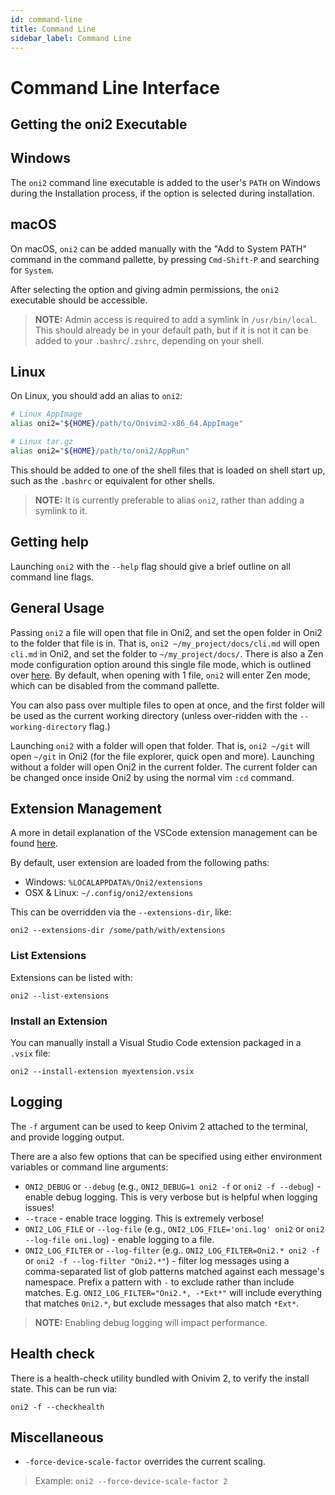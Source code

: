 ```yaml
---
id: command-line
title: Command Line
sidebar_label: Command Line
---
```


# Command Line Interface

## Getting the oni2 Executable

## Windows 

The `oni2` command line executable is added to the user's `PATH` on Windows
during the Installation process, if the option is selected during installation.

## macOS

On macOS, `oni2` can be added manually with the "Add to System PATH" command in the
command pallette, by pressing `Cmd-Shift-P` and searching for `System`.

After selecting the option and giving admin permissions, the `oni2` executable
should be accessible.

> __NOTE:__ Admin access is required to add a symlink in `/usr/bin/local`. This
> should already be in your default path, but if it is not it can be added to
> your `.bashrc`/`.zshrc`, depending on your shell.

## Linux

On Linux, you should add an alias to `oni2`:

```sh
# Linux AppImage
alias oni2="${HOME}/path/to/Onivim2-x86_64.AppImage"

# Linux tar.gz
alias oni2="${HOME}/path/to/oni2/AppRun"
```

This should be added to one of the shell files that is loaded on shell start up, such as
the `.bashrc` or equivalent for other shells.

> __NOTE:__ It is currently preferable to alias `oni2`, rather than adding a symlink to it.

## Getting help

Launching `oni2` with the `--help` flag should give a brief outline on all command line
flags.

## General Usage

Passing `oni2` a file will open that file in Oni2, and set the open folder in Oni2 to the folder
that file is in. That is, `oni2 ~/my_project/docs/cli.md` will open `cli.md` in Oni2, and set the folder
to `~/my_project/docs/`. There is also a Zen mode configuration option around this single file mode, which
is outlined over [here](./../configuration/settings.md). By default, when opening with 1 file, `oni2` will
enter Zen mode, which can be disabled from the command pallette.

You can also pass over multiple files to open at once, and the first folder will be used as the current
working directory (unless over-ridden with the `--working-directory` flag.)

Launching `oni2` with a folder will open that folder. That is, `oni2 ~/git` will open `~/git` in Oni2
(for the file explorer, quick open and more). Launching without a folder will open Oni2 in the current
folder. The current folder can be changed once inside Oni2 by using the normal vim `:cd` command.

## Extension Management

A more in detail explanation of the VSCode extension management can be found
[here](./../configuration/extensions.md).

By default, user extension are loaded from the following paths:

- Windows: `%LOCALAPPDATA%/Oni2/extensions`
- OSX & Linux: `~/.config/oni2/extensions`

This can be overridden via the `--extensions-dir`, like:

```
oni2 --extensions-dir /some/path/with/extensions
```

### List Extensions

Extensions can be listed with:
```
oni2 --list-extensions
```

### Install an Extension

You can manually install a Visual Studio Code extension packaged in a `.vsix` file:

```
oni2 --install-extension myextension.vsix
```

## Logging

The `-f` argument can be used to keep Onivim 2 attached to the terminal,
and provide logging output.

There are a also few options that can be specified using either environment variables or command line arguments:
- `ONI2_DEBUG` or `--debug` (e.g., `ONI2_DEBUG=1 oni2 -f` or `oni2 -f --debug`) - enable debug logging. This is very verbose but is helpful when logging issues!
- `--trace` - enable trace logging. This is extremely verbose!
- `ONI2_LOG_FILE` or `--log-file` (e.g., `ONI2_LOG_FILE='oni.log' oni2` or `oni2 --log-file oni.log`) - enable logging to a file.
- `ONI2_LOG_FILTER` or `--log-filter` (e.g.. `ONI2_LOG_FILTER=Oni2.* oni2 -f` or `oni2 -f --log-filter "Oni2.*"`) - filter log messages using a comma-separated list of glob patterns matched against each message's namespace. Prefix a pattern with `-` to exclude rather than include matches. E.g. `ONI2_LOG_FILTER="Oni2.*, -*Ext*"` will include everything that matches `Oni2.*`, but exclude messages that also match `*Ext*`.

> __NOTE:__ Enabling debug logging will impact performance.

## Health check

There is a health-check utility bundled with Onivim 2, to verify the install
state. This can be run via:

```
oni2 -f --checkhealth
```

## Miscellaneous

- `-force-device-scale-factor` overrides the current scaling.

> Example: `oni2 --force-device-scale-factor 2`
